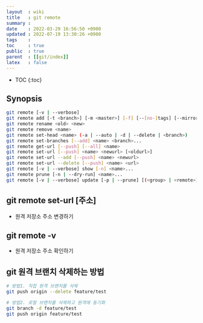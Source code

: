 ```yaml
---
layout  : wiki
title   : git remote
summary : 
date    : 2022-03-29 16:56:50 +0900
updated : 2022-07-19 13:30:26 +0900
tags    : 
toc     : true
public  : true
parent  : [[git/index]]
latex   : false
---
```

* TOC
{:toc}

## Synopsis
```sh
git remote [-v | --verbose]
git remote add [-t <branch>] [-m <master>] [-f] [--[no-]tags] [--mirror=(fetch|push)] <name> <url>
git remote rename <old> <new>
git remote remove <name>
git remote set-head <name> (-a | --auto | -d | --delete | <branch>)
git remote set-branches [--add] <name> <branch>...
git remote get-url [--push] [--all] <name>
git remote set-url [--push] <name> <newurl> [<oldurl>]
git remote set-url --add [--push] <name> <newurl>
git remote set-url --delete [--push] <name> <url>
git remote [-v | --verbose] show [-n] <name>...
git remote prune [-n | --dry-run] <name>...
git remote [-v | --verbose] update [-p | --prune] [(<group> | <remote>)...]
```

## git remote set-url [주소]
- 원격 저장소 주소 변경하기

## git remote -v
- 원격 저장소 주소 확인하기

##  git 원격 브랜치 삭제하는 방법

```sh
# 방법1. 직접 원격 브랜치를 삭제
git push origin --delete feature/test

# 방법2. 로컬 브랜치를 삭제하고 원격에 동기화
git branch -d feature/test
git push origin feature/test
```
